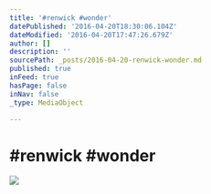 ```yaml
---
title: '#renwick #wonder'
datePublished: '2016-04-20T18:30:06.104Z'
dateModified: '2016-04-20T17:47:26.679Z'
author: []
description: ''
sourcePath: _posts/2016-04-20-renwick-wonder.md
published: true
inFeed: true
hasPage: false
inNav: false
_type: MediaObject

---
```

# \#renwick \#wonder
![](https://the-grid-user-content.s3-us-west-2.amazonaws.com/9cfafa97-a632-4816-aa35-409676546389.jpg)